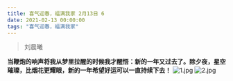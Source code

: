 ```yaml
---
title: 喜气迎春，福满我家 2月13日 6
date: 2021-02-13 00:00:00
tags: "喜气迎春，福满我家"
---
```

> 刘晨曦

**当鞭炮的响声将我从梦里拉醒的时候我才醒悟：新的一年又过去了。除夕夜，星空璀璨，比烟花更耀眼，新的一年希望好运可以一直持续下去！**
![1.jpg](https://i.loli.net/2021/02/13/GWP9qALb8Zsyjh6.jpg)
![2.jpg](https://i.loli.net/2021/02/13/atTzeYmofIOXZUG.jpg)
